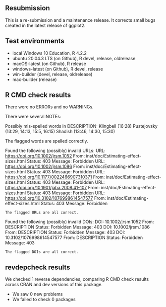 ## Resubmission

This is a re-submission and a maintenance release. It corrects small bugs created in the latest release of ggplot2. 

## Test environments

* local Windows 10 Education, R 4.2.2
* ubuntu 20.04.3 LTS (on Github), R devel, release, oldrelease
* macOS-latest (on Github), R release
* windows-latest (on Github), R devel, release
* win-builder (devel, release, oldrelease)
* mac-builder (release)

## R CMD check results

There were no ERRORs and no WARNINGs. 

There were several NOTEs:

Possibly mis-spelled words in DESCRIPTION:
  Klingbeil (16:28)
  Pustejovsky (13:29, 14:13, 15:5, 16:15)
  Shadish (13:46, 14:30, 15:30)
  
  The flagged words are spelled correctly.

Found the following (possibly) invalid URLs:
  URL: https://doi.org/10.1002/jrsm.1052
    From: inst/doc/Estimating-effect-sizes.html
    Status: 403
    Message: Forbidden
  URL: https://doi.org/10.1002/jrsm.1086
    From: inst/doc/Estimating-effect-sizes.html
    Status: 403
    Message: Forbidden
  URL: https://doi.org/10.1177/0022466907310371
    From: inst/doc/Estimating-effect-sizes.html
    Status: 403
    Message: Forbidden
  URL: https://doi.org/10.1901/jaba.2008.41-107
    From: inst/doc/Estimating-effect-sizes.html
    Status: 403
    Message: Forbidden
  URL: https://doi.org/10.3102/1076998614547577
    From: inst/doc/Estimating-effect-sizes.html
    Status: 403
    Message: Forbidden    
    
    The flagged URLs are all correct.

Found the following (possibly) invalid DOIs:
  DOI: 10.1002/jrsm.1052
    From: DESCRIPTION
    Status: Forbidden
    Message: 403
  DOI: 10.1002/jrsm.1086
    From: DESCRIPTION
    Status: Forbidden
    Message: 403
  DOI: 10.3102/1076998614547577
    From: DESCRIPTION
    Status: Forbidden
    Message: 403
    
    The flagged DOIs are all correct.
    
## revdepcheck results

We checked 1 reverse dependencies, comparing R CMD check results across CRAN and dev versions of this package.

 * We saw 0 new problems
 * We failed to check 0 packages
